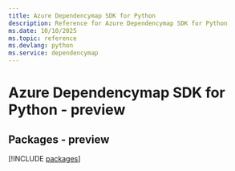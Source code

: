 ```yaml
---
title: Azure Dependencymap SDK for Python
description: Reference for Azure Dependencymap SDK for Python
ms.date: 10/10/2025
ms.topic: reference
ms.devlang: python
ms.service: dependencymap
---
```

# Azure Dependencymap SDK for Python - preview
## Packages - preview
[!INCLUDE [packages](dependencymap-index.md)]